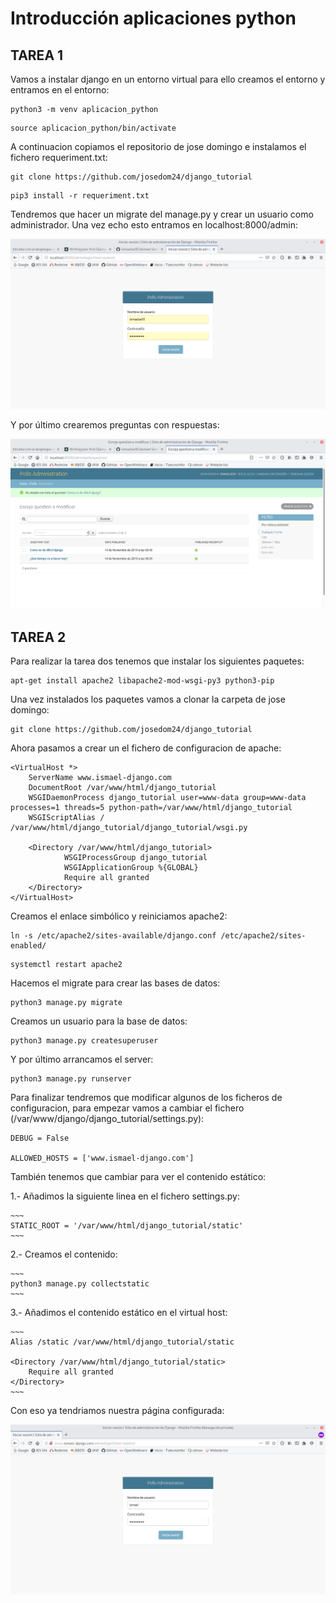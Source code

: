 # Introducción aplicaciones python

## TAREA 1

Vamos a instalar django en un entorno virtual para ello creamos el entorno y entramos en el entorno:

~~~
python3 -m venv aplicacion_python
~~~

~~~
source aplicacion_python/bin/activate
~~~

A continuacion copiamos el repositorio de jose domingo e instalamos el fichero requeriment.txt:

~~~
git clone https://github.com/josedom24/django_tutorial
~~~

~~~
pip3 install -r requeriment.txt
~~~

Tendremos que hacer un migrate del manage.py y crear un usuario como administrador.
Una vez echo esto entramos en localhost:8000/admin:

![Primera página](img/django1.png)

Y por último crearemos preguntas con respuestas:

![Primera página](img/django2.png)

## TAREA 2

Para realizar la tarea dos tenemos que instalar los siguientes paquetes:

~~~
apt-get install apache2 libapache2-mod-wsgi-py3 python3-pip
~~~

Una vez instalados los paquetes vamos a clonar la carpeta de jose domingo:

~~~
git clone https://github.com/josedom24/django_tutorial
~~~

Ahora pasamos a crear un el fichero de configuracion de apache:

~~~
<VirtualHost *>
    ServerName www.ismael-django.com
    DocumentRoot /var/www/html/django_tutorial
    WSGIDaemonProcess django_tutorial user=www-data group=www-data processes=1 threads=5 python-path=/var/www/html/django_tutorial
    WSGIScriptAlias / /var/www/html/django_tutorial/django_tutorial/wsgi.py

    <Directory /var/www/html/django_tutorial>
            WSGIProcessGroup django_tutorial
            WSGIApplicationGroup %{GLOBAL}
            Require all granted
    </Directory>
</VirtualHost>
~~~

Creamos el enlace simbólico y reiniciamos apache2:

~~~
ln -s /etc/apache2/sites-available/django.conf /etc/apache2/sites-enabled/
~~~

~~~
systemctl restart apache2
~~~

Hacemos el migrate para crear las bases de datos:

~~~
python3 manage.py migrate
~~~

Creamos un usuario para la base de datos:

~~~
python3 manage.py createsuperuser
~~~

Y por último arrancamos el server:

~~~
python3 manage.py runserver
~~~

Para finalizar tendremos que modificar algunos de los ficheros de configuracion, para empezar vamos a cambiar el fichero (/var/www/django/django_tutorial/settings.py):

~~~
DEBUG = False

ALLOWED_HOSTS = ['www.ismael-django.com']
~~~

También tenemos que cambiar para ver el contenido estático:

1.- Añadimos la siguiente linea en el fichero settings.py:

	~~~	
	STATIC_ROOT = '/var/www/html/django_tutorial/static'
	~~~

2.- Creamos el contenido:

	~~~
	python3 manage.py collectstatic
	~~~

3.- Añadimos el contenido estático en el virtual host:

	~~~
	Alias /static /var/www/html/django_tutorial/static

  	<Directory /var/www/html/django_tutorial/static>
    	Require all granted
  	</Directory>
	~~~

Con eso ya tendriamos nuestra página configurada:

![Primera página](img/django5.png)